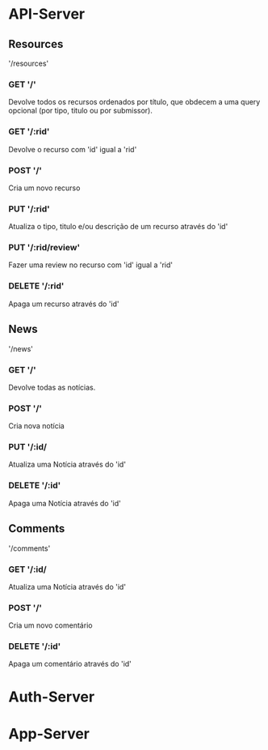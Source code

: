 # API-Server

## Resources

'/resources'

### GET '/'

Devolve todos os recursos ordenados por título, que obdecem a uma query opcional (por tipo, titulo ou por submissor).

### GET '/:rid'

Devolve o recurso com 'id' igual a 'rid'

### POST '/'

Cria um novo recurso

### PUT '/:rid'

Atualiza o tipo, titulo e/ou descrição de um recurso através do 'id'

### PUT '/:rid/review'

Fazer uma review no recurso com 'id' igual a 'rid'

### DELETE '/:rid'

Apaga um recurso através do 'id'

## News

'/news'

### GET '/'

Devolve todas as notícias.

### POST '/'

Cria nova notícia

### PUT '/:id/

Atualiza uma Notícia através do 'id'

### DELETE '/:id'

Apaga uma Notícia através do 'id'

## Comments

'/comments'

### GET '/:id/

Atualiza uma Notícia através do 'id'

### POST '/'

Cria um novo comentário

### DELETE '/:id'

Apaga um comentário através do 'id'

# Auth-Server

# App-Server
